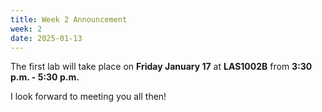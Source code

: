 ```yaml
---
title: Week 2 Announcement
week: 2
date: 2025-01-13
---
```


The first lab will take place on **Friday January 17** at **LAS1002B** from **3:30 p.m. - 5:30 p.m.**

I look forward to meeting you all then! 
